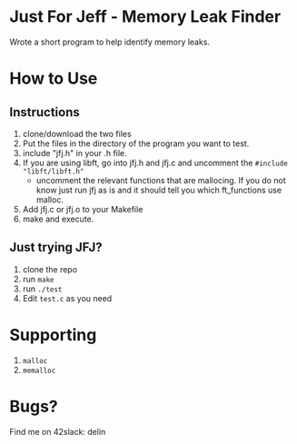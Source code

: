 Just For Jeff - Memory Leak Finder
================

Wrote a short program to help identify memory leaks.

# How to Use

## Instructions
1. clone/download the two files
2. Put the files in the directory of the program you want to test.
3. include "jfj.h" in your .h file.
4. If you are using libft, go into jfj.h and jfj.c and uncomment the ```#include "libft/libft.h"```
    - uncomment the relevant functions that are mallocing. If you do not know just run jfj as is and it should tell you which ft_functions use malloc.
5. Add jfj.c or jfj.o to your Makefile
6. make and execute.

## Just trying JFJ?
1. clone the repo
3. run ```make```
4. run ```./test```
5. Edit ```test.c``` as you need

# Supporting
1. ```malloc```
2. ```memalloc```

# Bugs?
Find me on 42slack: delin
